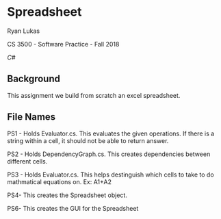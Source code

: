 Spreadsheet
==============

Ryan Lukas

CS 3500 - Software Practice - Fall 2018

*C#*

Background
------------

This assignment we build from scratch an excel spreadsheet.

File Names
------------
PS1 - Holds Evaluator.cs. This evaluates the given operations. If there is a string within a cell, it should not be able to return answer.

PS2 - Holds DependencyGraph.cs. This creates dependencies between different cells.

PS3 - Holds Evaluator.cs. This helps destinguish which cells to take to do mathmatical equations on. Ex: A1+A2

PS4- This creates the Spreadsheet object. 

PS6- This creates the GUI for the Spreadsheet
